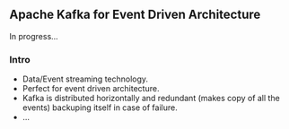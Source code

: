 <h2>Apache Kafka for Event Driven Architecture</h2>
In progress...
<h3>Intro</h3>
<ul>
  <li>Data/Event streaming technology.</li>
  <li>Perfect for event driven architecture.</li>
  <li>Kafka is distributed horizontally and redundant (makes copy of all the events) backuping itself in case of failure.</li>
  <li>...</li>
</ul>
